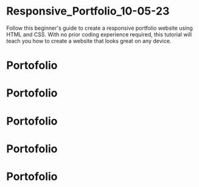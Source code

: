 # Responsive_Portfolio_10-05-23
Follow this beginner's guide to create a responsive portfolio website using HTML and CSS. With no prior coding experience required, this tutorial will teach you how to create a website that looks great on any device.
# Portofolio
# Portofolio
# Portofolio
# Portofolio
# Portofolio
